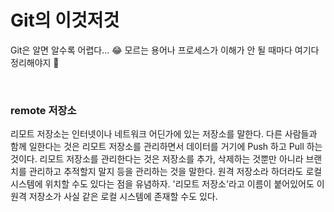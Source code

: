 # Git의 이것저것

Git은 알면 알수록 어렵다... 😂 모르는 용어나 프로세스가 이해가 안 될 때마다 여기다 정리해야지 👊

<br>

### remote 저장소

리모트 저장소는 인터넷이나 네트워크 어딘가에 있는 저장소를 말한다. 다른 사람들과 함께 일한다는 것은 리모트 저장소를 관리하면서 데이터를 거기에 Push 하고 Pull 하는 것이다. 리모트 저장소를 관리한다는 것은 저장소를 추가, 삭제하는 것뿐만 아니라 브랜치를 관리하고 추적할지 말지 등을 관리하는 것을 말한다. 원격 저장소라 하더라도 로컬 시스템에 위치할 수도 있다는 점을 유념하자. '리모트 저장소'라고 이름이 붙어있어도 이 원격 저장소가 사실 같은 로컬 시스템에 존재할 수도 있다.

